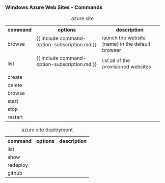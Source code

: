### Windows Azure Web Sites - Commands

<table>
	<caption>azure site</caption>
	<tr>
		<th>command</th>
		<th>options</th>
		<th>description</th>
	</tr>
	<tr>
		<td>browse</td>
		<td>
			<dl>
				{{ include command-option-subscription.md }}
			</dl>
		</td>
		<td>launch the website [name] in the default browser</td>
	</tr>
	<tr>
		<td>list</td>
		<td>
			<dl>
				{{ include command-option-subscription.md }}
			</dl>
		</td>
		<td>list all of the provisioned websites</td>
	</tr>
	<tr>
		<td>create</td>
		<td></td>
		<td></td>
	</tr>
	<tr>
		<td>delete</td>
		<td></td>
		<td></td>
	</tr>
	<tr>
		<td>browse</td>
		<td></td>
		<td></td>
	</tr>
	<tr>
		<td>start</td>
		<td></td>
		<td></td>
	</tr>
	<tr>
		<td>stop</td>
		<td></td>
		<td></td>
	</tr>
	<tr>
		<td>restart</td>
		<td></td>
		<td></td>
	</tr>
</table>

<table>
	<caption>azure site deployment</caption>
	<tr>
		<th>command</th>
		<th>options</th>
		<th>description</th>
	</tr>
	<tr>
		<td>list</td>
		<td></td>
		<td></td>
	</tr>
	<tr>
		<td>show</td>
		<td></td>
		<td></td>
	</tr>
	<tr>
		<td>redeploy</td>
		<td></td>
		<td></td>
	</tr>
	<tr>
		<td>github</td>
		<td></td>
		<td></td>
	</tr>
</table>

